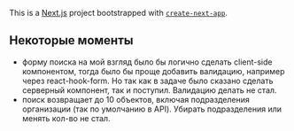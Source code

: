 This is a [Next.js](https://nextjs.org/) project bootstrapped with [`create-next-app`](https://github.com/vercel/next.js/tree/canary/packages/create-next-app).

## Некоторые моменты

- форму поиска на мой взгляд было бы логично сделать client-side компонентом, тогда было бы проще добавить валидацию, например через react-hook-form. Но так как в задаче было сказано сделать серверный компонент, так и поступил. Валидацию делать не стал.
- поиск возвращает до 10 объектов, включая подразделения организации (так по умолчанию в API). Убирать подразделения или менять кол-во не стал.
